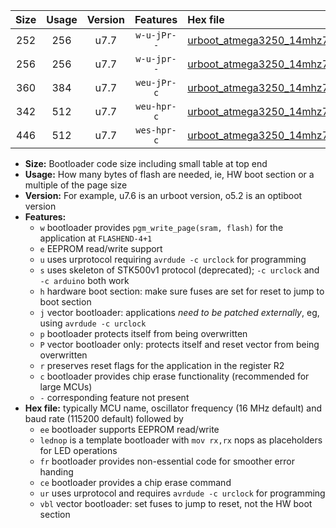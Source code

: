 |Size|Usage|Version|Features|Hex file|
|:-:|:-:|:-:|:-:|:--|
|252|256|u7.7|`w-u-jPr--`|[urboot_atmega3250_14mhz7456_460800bps_lednop_ur_vbl.hex](https://raw.githubusercontent.com/stefanrueger/urboot.hex/main/mcus/atmega3250/fcpu_14mhz7456/460800_bps/urboot_atmega3250_14mhz7456_460800bps_lednop_ur_vbl.hex)|
|256|256|u7.7|`w-u-jpr--`|[urboot_atmega3250_14mhz7456_460800bps_lednop_fr_ur_vbl.hex](https://raw.githubusercontent.com/stefanrueger/urboot.hex/main/mcus/atmega3250/fcpu_14mhz7456/460800_bps/urboot_atmega3250_14mhz7456_460800bps_lednop_fr_ur_vbl.hex)|
|360|384|u7.7|`weu-jPr-c`|[urboot_atmega3250_14mhz7456_460800bps_ee_lednop_fr_ce_ur_vbl.hex](https://raw.githubusercontent.com/stefanrueger/urboot.hex/main/mcus/atmega3250/fcpu_14mhz7456/460800_bps/urboot_atmega3250_14mhz7456_460800bps_ee_lednop_fr_ce_ur_vbl.hex)|
|342|512|u7.7|`weu-hpr-c`|[urboot_atmega3250_14mhz7456_460800bps_ee_lednop_fr_ce_ur.hex](https://raw.githubusercontent.com/stefanrueger/urboot.hex/main/mcus/atmega3250/fcpu_14mhz7456/460800_bps/urboot_atmega3250_14mhz7456_460800bps_ee_lednop_fr_ce_ur.hex)|
|446|512|u7.7|`wes-hpr-c`|[urboot_atmega3250_14mhz7456_460800bps_ee_lednop_fr_ce.hex](https://raw.githubusercontent.com/stefanrueger/urboot.hex/main/mcus/atmega3250/fcpu_14mhz7456/460800_bps/urboot_atmega3250_14mhz7456_460800bps_ee_lednop_fr_ce.hex)|

- **Size:** Bootloader code size including small table at top end
- **Usage:** How many bytes of flash are needed, ie, HW boot section or a multiple of the page size
- **Version:** For example, u7.6 is an urboot version, o5.2 is an optiboot version
- **Features:**
  + `w` bootloader provides `pgm_write_page(sram, flash)` for the application at `FLASHEND-4+1`
  + `e` EEPROM read/write support
  + `u` uses urprotocol requiring `avrdude -c urclock` for programming
  + `s` uses skeleton of STK500v1 protocol (deprecated); `-c urclock` and `-c arduino` both work
  + `h` hardware boot section: make sure fuses are set for reset to jump to boot section
  + `j` vector bootloader: applications *need to be patched externally*, eg, using `avrdude -c urclock`
  + `p` bootloader protects itself from being overwritten
  + `P` vector bootloader only: protects itself and reset vector from being overwritten
  + `r` preserves reset flags for the application in the register R2
  + `c` bootloader provides chip erase functionality (recommended for large MCUs)
  + `-` corresponding feature not present
- **Hex file:** typically MCU name, oscillator frequency (16 MHz default) and baud rate (115200 default) followed by
  + `ee` bootloader supports EEPROM read/write
  + `lednop` is a template bootloader with `mov rx,rx` nops as placeholders for LED operations
  + `fr` bootloader provides non-essential code for smoother error handing
  + `ce` bootloader provides a chip erase command
  + `ur` uses urprotocol and requires `avrdude -c urclock` for programming
  + `vbl` vector bootloader: set fuses to jump to reset, not the HW boot section

